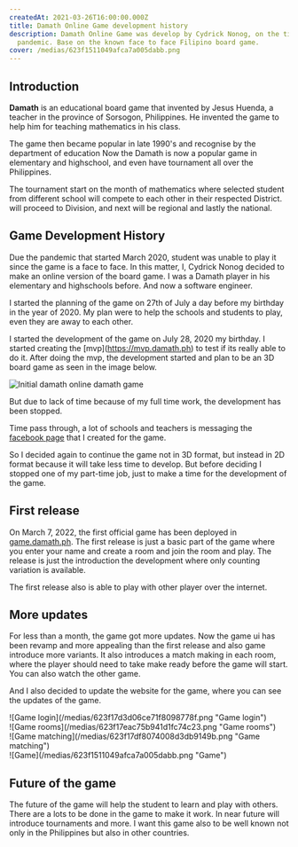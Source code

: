 ```yaml
---
createdAt: 2021-03-26T16:00:00.000Z
title: Damath Online Game development history
description: Damath Online Game was develop by Cydrick Nonog, on the time of
  pandemic. Base on the known face to face Filipino board game.
cover: /medias/623f1511049afca7a005dabb.png
---
```

## Introduction

**Damath** is an educational board game that invented by Jesus Huenda, a teacher in the province of Sorsogon, Philippines.
He invented the game to help him for teaching mathematics in his class.

The game then became popular in late 1990's and recognise by the department of education
Now the Damath is now a popular game in elementary and highschool, and even have tournament all over the Philippines.

The tournament start on the month of mathematics where selected student from different school will compete to each other
in their respected District. will proceed to Division, and next will be regional and lastly the 
national.

## Game Development History

Due the pandemic that started March 2020, student was unable to play it since the game is a face to face.
In this matter, I, Cydrick Nonog decided to make an online version of the board game. I was a Damath player in his elementary
and highschools before. And now a software engineer.

I started the planning of the game on 27th of July a day before my birthday in the year of 2020. My plan were to help the
schools and students to play, even they are away to each other.

I started the development of the game on July 28, 2020 my birthday. I started creating the \[mvp](https://mvp.damath.ph) to test if its really able to do it. After doing the mvp, the development started and plan to be an 3D board game as seen in the image below.

![Initial damath online damath game](/medias/623f14ca6de5eb154c253d11.png "Initial damath online damath game")

But due to lack of time because of my full time work, the development has been stopped.

Time pass through, a lot of schools and teachers is messaging the [facebook page](https://www.facebook.com/damathonline) that I created for the game.

So I decided again to continue the game not in 3D format, but instead in 2D format because it will take less time to develop.
But before deciding I stopped one of my part-time job, just to make a time for the development of the game.

## First release

On March 7, 2022, the first official game has been deployed in [game.damath.ph](https://game.damath.ph).
The first release is just a basic part of the game where you enter your name and create a room and join the room and play.
The release is just the introduction the development where only counting variation is available.

The first release also is able to play with other player over the internet.

## More updates

For less than a month, the game got more updates.
Now the game ui has been revamp and more appealing than the first release and also game introduce more variants.
It also introduces a match making in each room, where the player should need to take make ready before the game will start.
You can also watch the other game.

And I also decided to update the website for the game, where you can see the updates of the game.

<div class="w-1/4">![Game login](/medias/623f17d3d06ce71f8098778f.png "Game login")</div>
<div class="w-1/4">![Game rooms](/medias/623f17eac75b941d1fc74c23.png "Game rooms")</div>
<div class="w-1/4">![Game matching](/medias/623f17df8074008d3db9149b.png "Game matching")</div>
<div class="w-1/4">![Game](/medias/623f1511049afca7a005dabb.png "Game")</div>

## Future of the game

The future of the game will help the student to learn and play with others.
There are a lots to be done in the game to make it work.
In near future will introduce tournaments and more.
I want this game also to be well known not only in the Philippines but also in other countries.